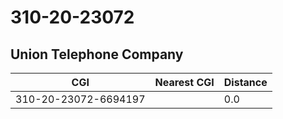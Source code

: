 # 310-20-23072
## Union Telephone Company


| CGI | Nearest CGI | Distance |
|-----|-------------|----------|
| 310-20-23072-6694197 |  | 0.0 |
